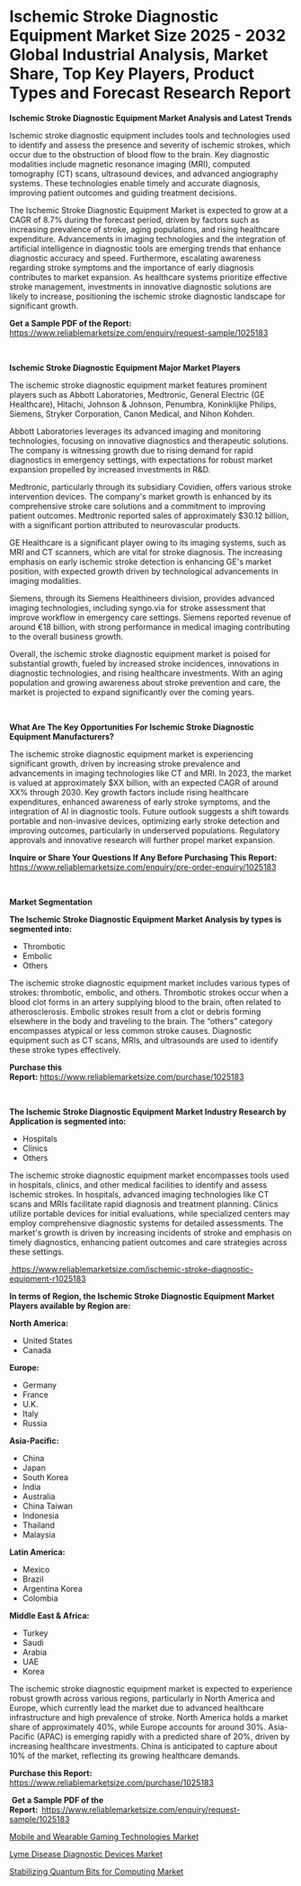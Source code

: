 <p><h1>Ischemic Stroke Diagnostic Equipment Market Size 2025 - 2032 Global Industrial Analysis, Market Share, Top Key Players, Product Types and Forecast Research Report</h1></p><p><strong>Ischemic Stroke Diagnostic Equipment Market Analysis and Latest Trends</strong></p>
<p><p>Ischemic stroke diagnostic equipment includes tools and technologies used to identify and assess the presence and severity of ischemic strokes, which occur due to the obstruction of blood flow to the brain. Key diagnostic modalities include magnetic resonance imaging (MRI), computed tomography (CT) scans, ultrasound devices, and advanced angiography systems. These technologies enable timely and accurate diagnosis, improving patient outcomes and guiding treatment decisions.</p><p>The Ischemic Stroke Diagnostic Equipment Market is expected to grow at a CAGR of 8.7% during the forecast period, driven by factors such as increasing prevalence of stroke, aging populations, and rising healthcare expenditure. Advancements in imaging technologies and the integration of artificial intelligence in diagnostic tools are emerging trends that enhance diagnostic accuracy and speed. Furthermore, escalating awareness regarding stroke symptoms and the importance of early diagnosis contributes to market expansion. As healthcare systems prioritize effective stroke management, investments in innovative diagnostic solutions are likely to increase, positioning the ischemic stroke diagnostic landscape for significant growth.</p></p>
<p><strong>Get a Sample PDF of the Report:&nbsp;</strong> <a href="https://www.reliablemarketsize.com/enquiry/request-sample/1025183?utm_campaign=1885&utm_medium=2&utm_source=Github&utm_content=ia&utm_term=07032025&utm_id=ischemic-stroke-diagnostic-equipment">https://www.reliablemarketsize.com/enquiry/request-sample/1025183</a></p>
<p>&nbsp;</p>
<p><strong>Ischemic Stroke Diagnostic Equipment Major Market Players</strong></p>
<p><p>The ischemic stroke diagnostic equipment market features prominent players such as Abbott Laboratories, Medtronic, General Electric (GE Healthcare), Hitachi, Johnson & Johnson, Penumbra, Koninklijke Philips, Siemens, Stryker Corporation, Canon Medical, and Nihon Kohden.</p><p>Abbott Laboratories leverages its advanced imaging and monitoring technologies, focusing on innovative diagnostics and therapeutic solutions. The company is witnessing growth due to rising demand for rapid diagnostics in emergency settings, with expectations for robust market expansion propelled by increased investments in R&D.</p><p>Medtronic, particularly through its subsidiary Covidien, offers various stroke intervention devices. The company's market growth is enhanced by its comprehensive stroke care solutions and a commitment to improving patient outcomes. Medtronic reported sales of approximately $30.12 billion, with a significant portion attributed to neurovascular products.</p><p>GE Healthcare is a significant player owing to its imaging systems, such as MRI and CT scanners, which are vital for stroke diagnosis. The increasing emphasis on early ischemic stroke detection is enhancing GE's market position, with expected growth driven by technological advancements in imaging modalities.</p><p>Siemens, through its Siemens Healthineers division, provides advanced imaging technologies, including syngo.via for stroke assessment that improve workflow in emergency care settings. Siemens reported revenue of around €18 billion, with strong performance in medical imaging contributing to the overall business growth.</p><p>Overall, the ischemic stroke diagnostic equipment market is poised for substantial growth, fueled by increased stroke incidences, innovations in diagnostic technologies, and rising healthcare investments. With an aging population and growing awareness about stroke prevention and care, the market is projected to expand significantly over the coming years.</p></p>
<p>&nbsp;</p>
<p><strong>What Are The Key Opportunities For Ischemic Stroke Diagnostic Equipment Manufacturers?</strong></p>
<p><p>The ischemic stroke diagnostic equipment market is experiencing significant growth, driven by increasing stroke prevalence and advancements in imaging technologies like CT and MRI. In 2023, the market is valued at approximately $XX billion, with an expected CAGR of around XX% through 2030. Key growth factors include rising healthcare expenditures, enhanced awareness of early stroke symptoms, and the integration of AI in diagnostic tools. Future outlook suggests a shift towards portable and non-invasive devices, optimizing early stroke detection and improving outcomes, particularly in underserved populations. Regulatory approvals and innovative research will further propel market expansion.</p></p>
<p><strong>Inquire or Share Your Questions If Any Before Purchasing This Report:</strong> <a href="https://www.reliablemarketsize.com/enquiry/pre-order-enquiry/1025183?utm_campaign=1885&utm_medium=2&utm_source=Github&utm_content=ia&utm_term=07032025&utm_id=ischemic-stroke-diagnostic-equipment">https://www.reliablemarketsize.com/enquiry/pre-order-enquiry/1025183</a></p>
<p>&nbsp;</p>
<p><strong>Market Segmentation</strong></p>
<p><strong>The Ischemic Stroke Diagnostic Equipment Market Analysis by types is segmented into:</strong></p>
<p><ul><li>Thrombotic</li><li>Embolic</li><li>Others</li></ul></p>
<p><p>The ischemic stroke diagnostic equipment market includes various types of strokes: thrombotic, embolic, and others. Thrombotic strokes occur when a blood clot forms in an artery supplying blood to the brain, often related to atherosclerosis. Embolic strokes result from a clot or debris forming elsewhere in the body and traveling to the brain. The “others” category encompasses atypical or less common stroke causes. Diagnostic equipment such as CT scans, MRIs, and ultrasounds are used to identify these stroke types effectively.</p></p>
<p><strong>Purchase this Report:&nbsp;</strong><a href="https://www.reliablemarketsize.com/purchase/1025183?utm_campaign=1885&utm_medium=2&utm_source=Github&utm_content=ia&utm_term=07032025&utm_id=ischemic-stroke-diagnostic-equipment">https://www.reliablemarketsize.com/purchase/1025183</a></p>
<p>&nbsp;</p>
<p><strong>The Ischemic Stroke Diagnostic Equipment Market Industry Research by Application is segmented into:</strong></p>
<p><ul><li>Hospitals</li><li>Clinics</li><li>Others</li></ul></p>
<p><p>The ischemic stroke diagnostic equipment market encompasses tools used in hospitals, clinics, and other medical facilities to identify and assess ischemic strokes. In hospitals, advanced imaging technologies like CT scans and MRIs facilitate rapid diagnosis and treatment planning. Clinics utilize portable devices for initial evaluations, while specialized centers may employ comprehensive diagnostic systems for detailed assessments. The market's growth is driven by increasing incidents of stroke and emphasis on timely diagnostics, enhancing patient outcomes and care strategies across these settings.</p></p>
<p><a href="https://www.reliablemarketsize.com/ischemic-stroke-diagnostic-equipment-r1025183?utm_campaign=1885&utm_medium=2&utm_source=Github&utm_content=ia&utm_term=07032025&utm_id=ischemic-stroke-diagnostic-equipment">&nbsp;https://www.reliablemarketsize.com/ischemic-stroke-diagnostic-equipment-r1025183</a></p>
<p><strong>In terms of Region, the Ischemic Stroke Diagnostic Equipment Market Players available by Region are:</strong></p>
<p>
    <p> <strong> North America: </strong>
        <ul>
            <li>United States</li>
            <li>Canada</li>
        </ul>
        </p> 
    <p> <strong> Europe: </strong>
        <ul>
            <li>Germany</li>
            <li>France</li>
            <li>U.K.</li>
            <li>Italy</li>
            <li>Russia</li>
        </ul>
        </p> 
    <p> <strong> Asia-Pacific: </strong>
        <ul>
            <li>China</li>
            <li>Japan</li>
            <li>South Korea</li>
            <li>India</li>
            <li>Australia</li>
            <li>China Taiwan</li>
            <li>Indonesia</li>
            <li>Thailand</li>
            <li>Malaysia</li>
        </ul>
        </p> 
    <p> <strong> Latin America: </strong>
        <ul>
            <li>Mexico</li>
            <li>Brazil</li>
            <li>Argentina Korea</li>
            <li>Colombia</li>
        </ul>
        </p> 
    <p> <strong> Middle East & Africa: </strong>
        <ul>
            <li>Turkey</li>
            <li>Saudi</li>
            <li>Arabia</li>
            <li>UAE</li>
            <li>Korea</li>
        </ul>
    </p>
    </p>
<p><p>The ischemic stroke diagnostic equipment market is expected to experience robust growth across various regions, particularly in North America and Europe, which currently lead the market due to advanced healthcare infrastructure and high prevalence of stroke. North America holds a market share of approximately 40%, while Europe accounts for around 30%. Asia-Pacific (APAC) is emerging rapidly with a predicted share of 20%, driven by increasing healthcare investments. China is anticipated to capture about 10% of the market, reflecting its growing healthcare demands.</p></p>
<p><strong>Purchase this Report: </strong><a href="https://www.reliablemarketsize.com/purchase/1025183?utm_campaign=1885&utm_medium=2&utm_source=Github&utm_content=ia&utm_term=07032025&utm_id=ischemic-stroke-diagnostic-equipment">https://www.reliablemarketsize.com/purchase/1025183</a></p>
<p>&nbsp;<strong>Get a Sample PDF of the Report:&nbsp;&nbsp;</strong><a href="https://www.reliablemarketsize.com/enquiry/request-sample/1025183?utm_campaign=1885&utm_medium=2&utm_source=Github&utm_content=ia&utm_term=07032025&utm_id=ischemic-stroke-diagnostic-equipment">https://www.reliablemarketsize.com/enquiry/request-sample/1025183</a></p>
<p><strong></strong></p>
<p><p><a href="https://github.com/vourkanirza/Market-Research-Report-List-1/blob/main/mobile-and-wearable-gaming-technologies-market.md?utm_campaign=1885&utm_medium=2&utm_source=Github&utm_content=ia&utm_term=07032025&utm_id=ischemic-stroke-diagnostic-equipment">Mobile and Wearable Gaming Technologies Market</a></p><p><a href="https://github.com/sofayahoo2023/Market-Research-Report-List-7/blob/main/lyme-disease-diagnostic-devices-market.md?utm_campaign=1885&utm_medium=2&utm_source=Github&utm_content=ia&utm_term=07032025&utm_id=ischemic-stroke-diagnostic-equipment">Lyme Disease Diagnostic Devices Market</a></p><p><a href="https://github.com/jolashta/Market-Research-Report-List-1/blob/main/stabilizing-quantum-bits-for-computing-market.md?utm_campaign=1885&utm_medium=2&utm_source=Github&utm_content=ia&utm_term=07032025&utm_id=ischemic-stroke-diagnostic-equipment">Stabilizing Quantum Bits for Computing Market</a></p></p>